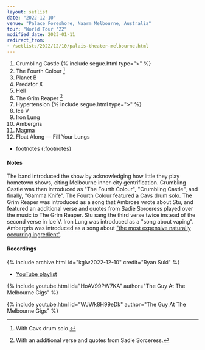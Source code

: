 ```yaml
---
layout: setlist
date: "2022-12-10"
venue: "Palace Foreshore, Naarm Melbourne, Australia"
tour: "World Tour '22"
modified_date: 2023-01-11
redirect_from:
- /setlists/2022/12/10/palais-theater-melbourne.html
---
```


1.  Crumbling Castle
    {% include segue.html type=">" %}
2.  The Fourth Colour
    [^1]
3.  Planet B
4.  Predator X
5.  Hell
6.  The Grim Reaper
    [^2]
7.  Hypertension
    {% include segue.html type=">" %}
8.  Ice V
9.  Iron Lung
10. Ambergris
11. Magma
12. Float Along — Fill Your Lungs

<!--snippet-->

* footnotes
{:footnotes}
[^1]: With Cavs drum solo.
[^2]: With an additional verse and quotes from Sadie Sorceress.

#### Notes

The band introduced the show by acknowledging how little they play hometown shows, citing Melbourne inner-city gentrification. Crumbling Castle was then introduced as "The Fourth Colour", "Crumbling Castle", and finally, "Gamma Knife". The Fourth Colour featured a Cavs drum solo. The Grim Reaper was introduced as a song that Ambrose wrote about Stu, and featured an additional verse and quotes from Sadie Sorceress played over the music to The Grim Reaper. Stu sang the third verse twice instead of the second verse in Ice V. Iron Lung was introduced as a "song about vaping". Ambergris was introduced as a song about ["the most expensive naturally occurring ingredient"](https://en.wikipedia.org/wiki/Ambergris).

#### Recordings

{% include archive.html id="kglw2022-12-10" credit="Ryan Suki" %}

* [YouTube playlist](https://www.youtube.com/playlist?list=PLKV-LnsZiOo-hhur2DmJ8YzQqWZBPKVV3)

{% include youtube.html id="HoAV99PW7KA" author="The Guy At The Melbourne Gigs" %}

{% include youtube.html id="WJWk8H99eDk" author="The Guy At The Melbourne Gigs" %}
